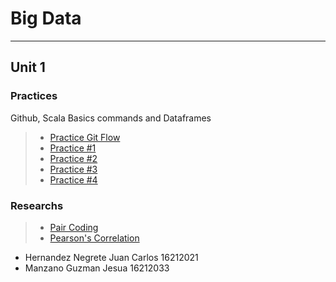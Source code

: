 # Big Data
_____
## Unit 1

### Practices
Github, Scala Basics commands and Dataframes 
> * [Practice Git Flow](https://github.com/JesuaMG/BigData/tree/Unit_1/Unit1/Practices/Practice_Git_Flow)
> * [Practice #1](https://github.com/JesuaMG/BigData/blob/Unit_1/Unit1/Practices/Practice1/README.md)
> * [Practice #2](https://github.com/JesuaMG/BigData/blob/Unit_1/Unit1/Practices/Practice2/README.md)
> * [Practice #3](https://github.com/JesuaMG/BigData/blob/Unit_1/Unit1/Practices/Practice3/README.md)
> * [Practice #4](https://github.com/JesuaMG/BigData/blob/Unit_1/Unit1/Practices/Practice4/README.md)

### Researchs
> * [Pair Coding](https://github.com/JesuaMG/BigData/tree/Unit_1/Unit1/Researchs/Pair%20Coding)
> * [Pearson's Correlation](https://github.com/JesuaMG/BigData/tree/Unit_1/Unit1/Researchs/Pearson's%20Correlation)

- Hernandez Negrete Juan Carlos 16212021
- Manzano Guzman Jesua 16212033



